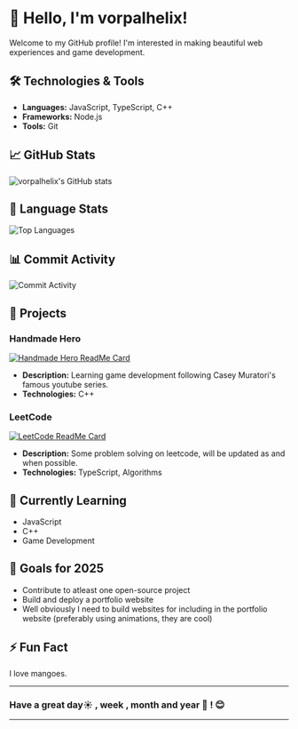 # 👋 Hello, I'm vorpalhelix!

Welcome to my GitHub profile! I'm interested in making beautiful web experiences and game development. 

## 🛠️ Technologies & Tools

- **Languages:** JavaScript, TypeScript, C++
- **Frameworks:** Node.js
- **Tools:** Git

## 📈 GitHub Stats

![vorpalhelix's GitHub stats](https://github-readme-stats.vercel.app/api?username=vorpalhelix&show_icons=true&theme=radical)

## 🥧 Language Stats

![Top Languages](https://github-readme-stats.vercel.app/api/top-langs/?username=vorpalhelix&layout=pie&theme=radical)

## 📊 Commit Activity

![Commit Activity](https://github-readme-activity-graph.vercel.app/graph?username=vorpalhelix&theme=radical)

## 🚀 Projects

### Handmade Hero
[![Handmade Hero ReadMe Card](https://github-readme-stats.vercel.app/api/pin/?username=vorpalhelix&repo=handmade-hero&theme=radical)](https://github.com/vorpalhelix/handmade-hero)
- **Description:** Learning game development following Casey Muratori's famous youtube series.
- **Technologies:** C++

### LeetCode
[![LeetCode ReadMe Card](https://github-readme-stats.vercel.app/api/pin/?username=vorpalhelix&repo=LeetCode&theme=radical)](https://github.com/vorpalhelix/LeetCode)
- **Description:** Some problem solving on leetcode, will be updated as and when possible.
- **Technologies:** TypeScript, Algorithms


## 🌱 Currently Learning

- JavaScript
- C++
- Game Development

## 🎯 Goals for 2025

- Contribute to atleast one open-source project
- Build and deploy a portfolio website
- Well obviously I need to build websites for including in the portfolio website (preferably using animations, they are cool)

## ⚡ Fun Fact

I love mangoes.

---

### Have a great day☀️ , week , month and year 📅 ! 😊
---
